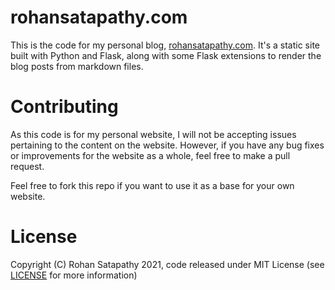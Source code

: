 # rohansatapathy.com

This is the code for my personal blog, [rohansatapathy.com](rohansatapathy.com). It's a static site built with Python and Flask,
along with some Flask extensions to render the blog posts from markdown files. 

# Contributing

As this code is for my personal website, I will not be accepting issues pertaining to the content on the website. However, if you
have any bug fixes or improvements for the website as a whole, feel free to make a pull request. 

Feel free to fork this repo if you want to use it as a base for your own website. 

# License

Copyright (C) Rohan Satapathy 2021, code released under MIT License (see [LICENSE](./LICENSE) for more information)